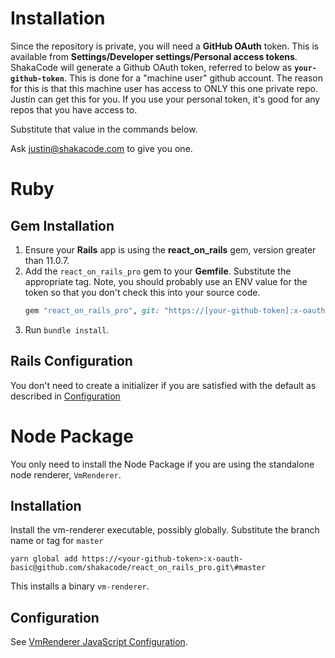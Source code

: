 # Installation
Since the repository is private, you will need a **GitHub OAuth** token. This is available from **Settings/Developer settings/Personal access tokens**. ShakaCode will generate a Github OAuth token, referred to below as **`your-github-token`**. This is done for a "machine user" github account. The reason for this is that this machine user has access to ONLY this one private repo. Justin can get this for you. If you use your personal token, it's good for any repos that you have access to.

Substitute that value in the commands below.

Ask [justin@shakacode.com](mailto:justin@shakacode.com) to give you one.

# Ruby
## Gem Installation
1. Ensure your **Rails** app is using the **react_on_rails** gem, version greater than 11.0.7.
1. Add the `react_on_rails_pro` gem to your **Gemfile**. Substitute the appropriate tag. Note, you should probably use an ENV value for the token so that you don't check this into your source code.
   ```ruby
   gem "react_on_rails_pro", git: "https://[your-github-token]:x-oauth-basic@github.com/shakacode/react_on_rails-pro.git", tag: "1.1.0"
   ```
1. Run `bundle install`.

## Rails Configuration
You don't need to create a initializer if you are satisfied with the default as described in 
[Configuration](./docs/configuration.md)

# Node Package
You only need to install the Node Package if you are using the standalone node renderer, `VmRenderer`.

## Installation

Install the vm-renderer executable, possibly globally. Substitute the branch name or tag for `master`
```
yarn global add https://<your-github-token>:x-oauth-basic@github.com/shakacode/react_on_rails_pro.git\#master
```

This installs a binary `vm-renderer`.

## Configuration
See [VmRenderer JavaScript Configuration](./vm-renderer/js-configuration.md).
